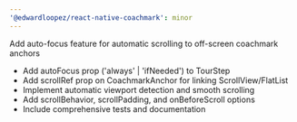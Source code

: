 ```yaml
---
'@edwardloopez/react-native-coachmark': minor
---
```


Add auto-focus feature for automatic scrolling to off-screen coachmark anchors

- Add autoFocus prop ('always' | 'ifNeeded') to TourStep
- Add scrollRef prop on CoachmarkAnchor for linking ScrollView/FlatList
- Implement automatic viewport detection and smooth scrolling
- Add scrollBehavior, scrollPadding, and onBeforeScroll options
- Include comprehensive tests and documentation
